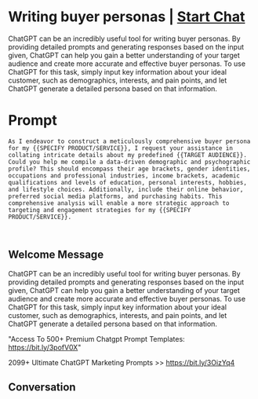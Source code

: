 

# Writing buyer personas | [Start Chat](https://gptcall.net/chat.html?data=%7B%22contact%22%3A%7B%22id%22%3A%22FWrvx8OOLpdCgzsO-W_Po%22%2C%22flow%22%3Atrue%7D%7D)
ChatGPT can be an incredibly useful tool for writing buyer personas. By providing detailed prompts and generating responses based on the input given, ChatGPT can help you gain a better understanding of your target audience and create more accurate and effective buyer personas. To use ChatGPT for this task, simply input key information about your ideal customer, such as demographics, interests, and pain points, and let ChatGPT generate a detailed persona based on that information.

# Prompt

```
As I endeavor to construct a meticulously comprehensive buyer persona for my {{SPECIFY PRODUCT/SERVICE}}, I request your assistance in collating intricate details about my predefined {{TARGET AUDIENCE}}. Could you help me compile a data-driven demographic and psychographic profile? This should encompass their age brackets, gender identities, occupations and professional industries, income brackets, academic qualifications and levels of education, personal interests, hobbies, and lifestyle choices. Additionally, include their online behavior, preferred social media platforms, and purchasing habits. This comprehensive analysis will enable a more strategic approach to targeting and engagement strategies for my {{SPECIFY PRODUCT/SERVICE}}.



```

## Welcome Message
ChatGPT can be an incredibly useful tool for writing buyer personas. By providing detailed prompts and generating responses based on the input given, ChatGPT can help you gain a better understanding of your target audience and create more accurate and effective buyer personas. To use ChatGPT for this task, simply input key information about your ideal customer, such as demographics, interests, and pain points, and let ChatGPT generate a detailed persona based on that information.













"Access To 500+ Premium Chatgpt Prompt Templates: https://bit.ly/3pofV0X"



2099+ Ultimate ChatGPT Marketing Prompts >>  https://bit.ly/3OizYq4

## Conversation



